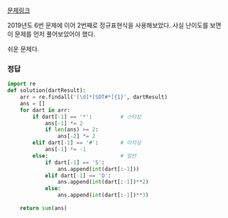 [문제링크](https://programmers.co.kr/learn/courses/30/lessons/17682)

2019년도 6번 문제에 이어 2번째로 정규표현식을 사용해보았다. 
사실 난이도를 보면 이 문제를 먼저 풀어보았어야 했다.

쉬운 문제다.



### 정답

```python
import re
def solution(dartResult):
    arr = re.findall('[\d]*[SDT#*]{1}', dartResult)
    ans = []
    for dart in arr:
        if dart[-1] == '*':         # 스타상
            ans[-1] *= 2
            if len(ans) >= 2:
                ans[-2] *= 2
        elif dart[-1] == '#':       # 아차상
            ans[-1] *= -1
        else:                       # 일반
            if dart[-1] == 'S':
                ans.append(int(dart[:-1]))
            elif dart[-1] == 'D':
                ans.append(int(dart[:-1])**2)
            else:
                ans.append(int(dart[:-1])**3)
            
    return sum(ans)
```

